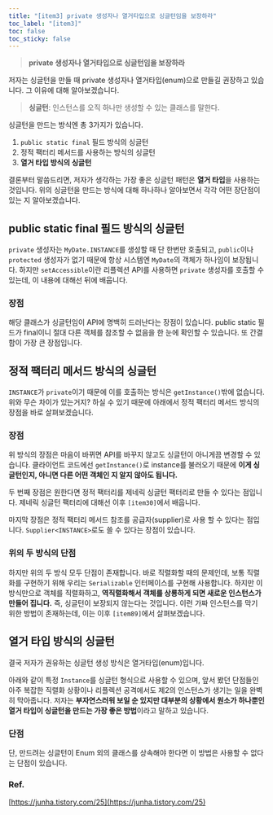 ```yaml
---
title: "[item3] private 생성자나 열거타입으로 싱글턴임을 보장하라"
toc_label: "[item3]"
toc: false
toc_sticky: false
---
```


> **private 생성자나 열거타입으로 싱글턴임을 보장하라**

저자는 싱글턴을 만들 때 private 생성자나 열거타입(enum)으로 만들길 권장하고 있습니다. 그 이유에 대해 알아보겠습니다.
> **싱글턴**: 인스턴스를 오직 하나만 생성할 수 있는 클래스를 말한다.

싱글턴을 만드는 방식엔 총 3가지가 있습니다.
1. `public static final` 필드 방식의 싱글턴
2. 정적 팩터리 메서드를 사용하는 방식의 싱글턴
3. **열거 타입 방식의 싱글턴**

결론부터 말씀드리면, 저자가 생각하는 가장 좋은 싱글턴 패턴은 **열거 타입**을 사용하는 것입니다. 위의 싱글턴을 만드는 방식에 대해 하나하나 알아보면서 각각 어떤 장단점이 있는 지 알아보겠습니다.

## public static final 필드 방식의 싱글턴
<script src="https://gist.github.com/gusah009/1f7e3efcc5f36fc28483f8afb7c35509.js"></script>

`private` 생성자는 `MyDate.INSTANCE`를 생성할 때 단 한번만 호출되고, `public`이나 `protected` 생성자가 없기 때문에 항상 시스템엔 `MyDate`의 객체가 하나임이 보장됩니다. 하지만 `setAccessible`이란 리플렉션 API를 사용하면 `private` 생성자를 호출할 수 있는데, 이 내용에 대해선 뒤에 배웁니다.

### 장점
해당 클래스가 싱글턴임이 API에 명백히 드러난다는 장점이 있습니다. public static 필드가 final이니 절대 다른 객체를 참조할 수 없음을 한 눈에 확인할 수 있습니다. 또 간결함이 가장 큰 장점입니다.

## 정적 팩터리 메서드 방식의 싱글턴
<script src="https://gist.github.com/gusah009/f15488726c7055f44b64a15b22aa36e8.js"></script><script src="https://gist.github.com/gusah009/f15488726c7055f44b64a15b22aa36e8.js"></script>

`INSTANCE`가 `private`이기 때문에 이를 호출하는 방식은 `getInstance()`밖에 없습니다. 위와 무슨 차이가 있는거지? 하실 수 있기 때문에 아래에서 정적 팩터리 메서드 방식의 장점을 바로 살펴보겠습니다.

### 장점
위 방식의 장점은 마음이 바뀌면 API를 바꾸지 않고도 싱글턴이 아니게끔 변경할 수 있습니다. 클라이언트 코드에선 `getInstance()`로 instance를 불러오기 때문에 **이게 싱글턴인지, 아니면 다른 어떤 객체인 지 알지 않아도 됩니다.** 

두 번째 장점은 원한다면 정적 팩터리를 제네릭 싱글턴 팩터리로 만들 수 있다는 점입니다. 제네릭 싱글턴 팩터리에 대해선 이후 `[item30]`에서 배웁니다.

마지막 장점은 정적 팩터리 메서드 참조를 공급자(supplier)로 사용 할 수 있다는 점입니다. `Supplier<INSTANCE>`로도 쓸 수 있다는 장점이 있습니다.

### 위의 두 방식의 단점
하지만 위의 두 방식 모두 단점이 존재합니다. 바로 직렬화할 때의 문제인데, 보통 직렬화를 구현하기 위해 우리는 `Serializable` 인터페이스를 구현해 사용합니다. 하지만 이 방식만으로 객체를 직렬화하고, **역직렬화해서 객체를 상룡하게 되면 새로운 인스턴스가 만들어 집니다.** 즉, 싱글턴이 보장되지 않는다는 것입니다. 이런 가짜 인스턴스를 막기 위한 방법이 존재하는데, 이는 이후 `[item89]`에서 살펴보겠습니다.

## 열거 타입 방식의 싱글턴
결국 저자가 권유하는 싱글턴 생성 방식은 열거타입(enum)입니다.
<script src="https://gist.github.com/gusah009/cf50a9e2ae0ac18e94878b508448be7e.js"></script>

아래와 같이 특정 `Instance`를 싱글턴 형식으로 사용할 수 있으며, 앞서 봤던 단점들인 아주 복잡한 직렬화 상황이나 리플렉션 공격에서도 제2의 인스턴스가 생기는 일을 완벽히 막아줍니다. 저자는 **부자연스러워 보일 순 있지만 대부분의 상황에서 원소가 하나뿐인 열거 타입이 싱글턴을 만드는 가장 좋은 방법**이라고 말하고 있습니다.

### 단점
단, 만드려는 싱글턴이 Enum 외의 클래스를 상속해야 한다면 이 방법은 사용할 수 없다는 단점이 있습니다.

### Ref.
[https://junha.tistory.com/25](https://junha.tistory.com/25)